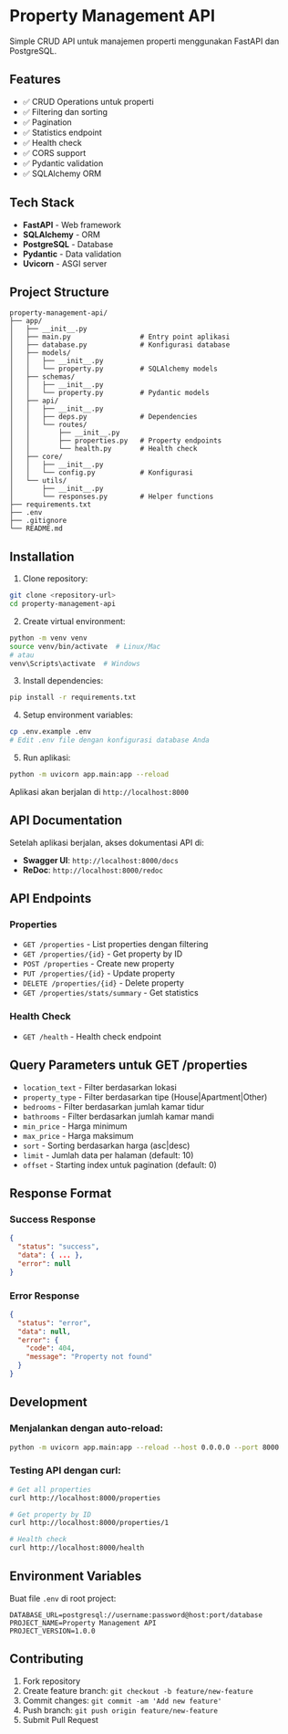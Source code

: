 # Property Management API

Simple CRUD API untuk manajemen properti menggunakan FastAPI dan PostgreSQL.

## Features

- ✅ CRUD Operations untuk properti
- ✅ Filtering dan sorting
- ✅ Pagination
- ✅ Statistics endpoint
- ✅ Health check
- ✅ CORS support
- ✅ Pydantic validation
- ✅ SQLAlchemy ORM

## Tech Stack

- **FastAPI** - Web framework
- **SQLAlchemy** - ORM
- **PostgreSQL** - Database
- **Pydantic** - Data validation
- **Uvicorn** - ASGI server

## Project Structure

```
property-management-api/
├── app/
│   ├── __init__.py
│   ├── main.py                 # Entry point aplikasi
│   ├── database.py             # Konfigurasi database
│   ├── models/
│   │   ├── __init__.py
│   │   └── property.py         # SQLAlchemy models
│   ├── schemas/
│   │   ├── __init__.py
│   │   └── property.py         # Pydantic models
│   ├── api/
│   │   ├── __init__.py
│   │   ├── deps.py             # Dependencies
│   │   └── routes/
│   │       ├── __init__.py
│   │       ├── properties.py   # Property endpoints
│   │       └── health.py       # Health check
│   ├── core/
│   │   ├── __init__.py
│   │   └── config.py           # Konfigurasi
│   └── utils/
│       ├── __init__.py
│       └── responses.py        # Helper functions
├── requirements.txt
├── .env
├── .gitignore
└── README.md
```

## Installation

1. Clone repository:

```bash
git clone <repository-url>
cd property-management-api
```

2. Create virtual environment:

```bash
python -m venv venv
source venv/bin/activate  # Linux/Mac
# atau
venv\Scripts\activate  # Windows
```

3. Install dependencies:

```bash
pip install -r requirements.txt
```

4. Setup environment variables:

```bash
cp .env.example .env
# Edit .env file dengan konfigurasi database Anda
```

5. Run aplikasi:

```bash
python -m uvicorn app.main:app --reload
```

Aplikasi akan berjalan di `http://localhost:8000`

## API Documentation

Setelah aplikasi berjalan, akses dokumentasi API di:

- **Swagger UI**: `http://localhost:8000/docs`
- **ReDoc**: `http://localhost:8000/redoc`

## API Endpoints

### Properties

- `GET /properties` - List properties dengan filtering
- `GET /properties/{id}` - Get property by ID
- `POST /properties` - Create new property
- `PUT /properties/{id}` - Update property
- `DELETE /properties/{id}` - Delete property
- `GET /properties/stats/summary` - Get statistics

### Health Check

- `GET /health` - Health check endpoint

## Query Parameters untuk GET /properties

- `location_text` - Filter berdasarkan lokasi
- `property_type` - Filter berdasarkan tipe (House|Apartment|Other)
- `bedrooms` - Filter berdasarkan jumlah kamar tidur
- `bathrooms` - Filter berdasarkan jumlah kamar mandi
- `min_price` - Harga minimum
- `max_price` - Harga maksimum
- `sort` - Sorting berdasarkan harga (asc|desc)
- `limit` - Jumlah data per halaman (default: 10)
- `offset` - Starting index untuk pagination (default: 0)

## Response Format

### Success Response

```json
{
  "status": "success",
  "data": { ... },
  "error": null
}
```

### Error Response

```json
{
  "status": "error",
  "data": null,
  "error": {
    "code": 404,
    "message": "Property not found"
  }
}
```

## Development

### Menjalankan dengan auto-reload:

```bash
python -m uvicorn app.main:app --reload --host 0.0.0.0 --port 8000
```

### Testing API dengan curl:

```bash
# Get all properties
curl http://localhost:8000/properties

# Get property by ID
curl http://localhost:8000/properties/1

# Health check
curl http://localhost:8000/health
```

## Environment Variables

Buat file `.env` di root project:

```env
DATABASE_URL=postgresql://username:password@host:port/database
PROJECT_NAME=Property Management API
PROJECT_VERSION=1.0.0
```

## Contributing

1. Fork repository
2. Create feature branch: `git checkout -b feature/new-feature`
3. Commit changes: `git commit -am 'Add new feature'`
4. Push branch: `git push origin feature/new-feature`
5. Submit Pull Request
